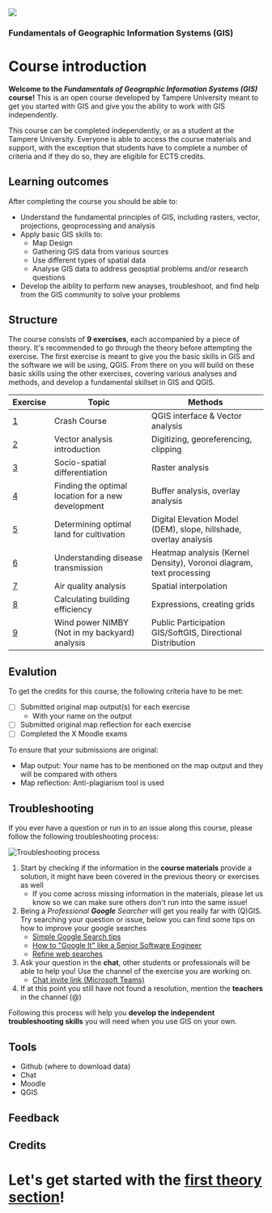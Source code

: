 ![](https://raw.githubusercontent.com/rowan8k/fundamentals-of-gis/master/Assets/logo-en-purple-small.png)
### Fundamentals of Geographic Information Systems (GIS)
 
# Course introduction

**Welcome to the *Fundamentals of Geographic Information Systems (GIS)* course!** This is an open course developed by Tampere University meant to get you started with GIS and give you the ability to work with GIS independently. 

This course can be completed independently, or as a student at the Tampere University. Everyone is able to access the course materials and support, with the exception that students have to complete a number of criteria and if they do so, they are eligible for ECTS credits. 

## Learning outcomes
After completing the course you should be able to:
- Understand the fundamental principles of GIS, including rasters, vector, projections, geoprocessing and analysis
- Apply basic GIS skills to:
	- Map Design
	- Gathering GIS data from various sources
	- Use different types of spatial data
	- Analyse GIS data to address geosptial problems and/or research questions 
- Develop the aiblity to perform new anayses, troubleshoot, and find help from the GIS community to solve your problems

## Structure
The course consists of **9 exercises**, each accompanied by a piece of theory. It's recommended to go through the theory before attempting the exercise. The first exercise is meant to give you the basic skills in GIS and the software we will be using, QGIS. From there on you will build on these basic skills using the other exercises, covering various analyses and methods, and develop a fundamental skillset in GIS and QGIS. 

| Exercise | Topic | Methods |
|--|--|--|
| [1](https://github.com/rowan8k/fundamentals-of-gis/blob/master/Content/1_Crashcourse_theory.md) | Crash Course| QGIS interface & Vector analysis |
| [2](https://github.com/rowan8k/fundamentals-of-gis/blob/master/Content/2_Theory.md) | Vector analysis introduction | Digitizing, georeferencing, clipping |
| [3](https://github.com/rowan8k/fundamentals-of-gis/blob/master/Content/3_Theory.md) | Socio-spatial differentiation | Raster analysis |
| [4](https://github.com/rowan8k/fundamentals-of-gis/blob/master/Content/4_theory.md) | Finding the optimal location for a new development | Buffer analysis, overlay analysis |
| [5](https://github.com/rowan8k/fundamentals-of-gis/blob/master/Content/5_Theory.md) | Determining optimal land for cultivation | Digital Elevation Model (DEM), slope, hillshade, overlay analysis |
| [6](https://github.com/rowan8k/fundamentals-of-gis/blob/master/Content/6_Theory.md) | Understanding disease transmission | Heatmap analysis (Kernel Density), Voronoi diagram, text processing |
| [7](https://github.com/rowan8k/fundamentals-of-gis/blob/master/Content/7_Theory.md) | Air quality analysis | Spatial interpolation
| [8](https://github.com/rowan8k/fundamentals-of-gis/blob/master/Content/8_Theory.md) | Calculating building efficiency | Expressions, creating grids |
| [9](https://github.com/rowan8k/fundamentals-of-gis/blob/master/Content/9_Theory.md) | Wind power NIMBY (Not in my backyard) analysis | Public Participation GIS/SoftGIS, Directional Distribution |

## Evalution
To get the credits for this course, the following criteria have to be met:
 - [ ] Submitted original map output(s) for each exercise
	 - With your name on the output
 - [ ] Submitted original map reflection for each exercise
 - [ ] Completed the X Moodle exams  

To ensure that your submissions are original:
- Map output: Your name has to be mentioned on the map output and they will be compared with others
- Map reflection: Anti-plagiarism tool is used

## Troubleshooting
If you ever have a question or run in to an issue along this course, please follow the following troubleshooting process: 

![Troubleshooting process](https://raw.githubusercontent.com/rowan8k/fundamentals-of-gis/master/Assets/0_Course_introduction/GIS_troubleshooting_process.drawio.png)
1. Start by checking if the information in the **course materials** provide a solution, it might have been covered in the previous theory or exercises as well
	- If you come across missing information in the materials, please let us know so we can make sure others don't run into the same issue! 
2. Being a *Professional **Google** Searcher* will get you really far with (Q)GIS. Try searching your question or issue, below you can find some tips on how to improve your google searches
	- [Simple Google Search tips](https://www.youtube.com/watch?v=oIMTM168BK8)
	- [How to "Google It" like a Senior Software Engineer](https://www.youtube.com/watch?v=cEBkvm0-rg0)
	- [Refine web searches](https://support.google.com/websearch/answer/2466433?hl=en)
3. Ask your question in the **chat**, other students or professionals will be able to help you! Use the channel of the exercise you are working on. 
	- [Chat invite link (Microsoft Teams)](https://teams.microsoft.com/l/team/19:HduKwpmM4c7LyKk3vcQFZnV_uIFMB63WvG-e_p6P1wM1@thread.tacv2/conversations?groupId=713525aa-e19b-4ba5-9491-cba5bcfc17be&tenantId=fa6944af-cc7c-4cd8-9154-c01132798910)
5.  If at this point you still have not found a resolution, mention the **teachers** in the channel (@)

Following this process will help you **develop the independent troubleshooting skills** you will need when you use GIS on your own. 

## Tools
- Github (where to download data)
- Chat
- Moodle
- QGIS 

## Feedback

## Credits

# Let's get started with the [first theory section](https://github.com/rowan8k/fundamentals-of-gis/blob/master/Content/1_Crashcourse_theory.md)!
<!--stackedit_data:
eyJkaXNjdXNzaW9ucyI6eyJyVXo5SGtTRnVBOXByQzV2Ijp7In
RleHQiOiJYIiwic3RhcnQiOjM0NDcsImVuZCI6MzQ0OH0sImJh
N3BtME5XY1RLalE3NHciOnsidGV4dCI6InRlYWNoZXJzIiwic3
RhcnQiOjUxNzksImVuZCI6NTE4N30sImo0WnhpRU1JM1VrTGZT
RDYiOnsidGV4dCI6Im93biIsInN0YXJ0Ijo1MzM3LCJlbmQiOj
UzNDB9LCI0b3M2a2lvb2g0a3lDZFdiIjp7InN0YXJ0Ijo1MzQ0
LCJlbmQiOjU0MDksInRleHQiOiIjIyBUb29sc1xuLSBHaXRodW
IgKHdoZXJlIHRvIGRvd25sb2FkIGRhdGEpXG4tIENoYXRcbi0g
TW9vZGxlXG4tIFFHSVMifSwiSzVkcE9KaUx3RnI1eTk0diI6ey
JzdGFydCI6NTQxMiwiZW5kIjo1NDIzLCJ0ZXh0IjoiIyMgRmVl
ZGJhY2sifSwibGswYVZNeXJIVFNEc3lvaSI6eyJzdGFydCI6NT
QyNSwiZW5kIjo1NDM1LCJ0ZXh0IjoiIyMgQ3JlZGl0cyJ9fSwi
Y29tbWVudHMiOnsiZjFtdWpoYWVKcm5LanhPTCI6eyJkaXNjdX
NzaW9uSWQiOiJyVXo5SGtTRnVBOXByQzV2Iiwic3ViIjoiZ2g6
NDAzMDQ3ODgiLCJ0ZXh0IjoiQWRkIG51bWJlciIsImNyZWF0ZW
QiOjE2ODY3MjAyNTg0Mzd9LCJab3NOY0syc1owUmNNdmxVIjp7
ImRpc2N1c3Npb25JZCI6ImJhN3BtME5XY1RLalE3NHciLCJzdW
IiOiJnaDo0MDMwNDc4OCIsInRleHQiOiJBZGQgbmFtZXMiLCJj
cmVhdGVkIjoxNjg2NzIwMzM1MjkzfSwiWGpMUEhEbDZzWUl0bU
xYTyI6eyJkaXNjdXNzaW9uSWQiOiJqNFp4aUVNSTNVa0xmU0Q2
Iiwic3ViIjoiZ2g6MjIxNjgxNTciLCJ0ZXh0IjoiY291bGQgYW
RkIGNyZWRpdHMgYXQgdGhlIGVuZC4iLCJjcmVhdGVkIjoxNjg2
NzMwNzc3NDg5fSwiNkdIUzJLNE1GTmdPZE5PQyI6eyJkaXNjdX
NzaW9uSWQiOiI0b3M2a2lvb2g0a3lDZFdiIiwic3ViIjoiZ2g6
NDAzMDQ3ODgiLCJ0ZXh0IjoiQWRkIHNlY3Rpb24iLCJjcmVhdG
VkIjoxNjg3MDY0ODgwMzgxfSwiU2lkd1JkWFlPT2U2MU4xOCI6
eyJkaXNjdXNzaW9uSWQiOiJLNWRwT0ppTHdGcjV5OTR2Iiwic3
ViIjoiZ2g6NDAzMDQ3ODgiLCJ0ZXh0IjoiQWRkIGZlZWRiYWNr
IHNlY3Rpb24iLCJjcmVhdGVkIjoxNjg4NDU1NDU2MzE0fSwiUU
tieml0aUEwc0l0MVRkaiI6eyJkaXNjdXNzaW9uSWQiOiJsazBh
Vk15ckhUU0RzeW9pIiwic3ViIjoiZ2g6NDAzMDQ3ODgiLCJ0ZX
h0IjoiQWRkIGNyZWRpdHMgc2VjdGlvbiIsImNyZWF0ZWQiOjE2
ODg0NTU0NzIzMjl9fSwiaGlzdG9yeSI6Wy04OTE3MTMxNDUsND
IwNTAyOTY1LC0xMTE3MzAyOTQ1LC0xNjUyNTUzNjUyLDczMzcw
MjY0MywxNTYyMTkxMjgsODg1NDE3ODI0LC0xOTI5ODAyMjI5LD
ExODM1NzI2MjhdfQ==
-->